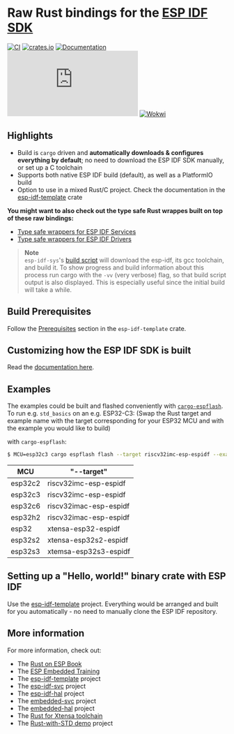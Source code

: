 # Raw Rust bindings for the [ESP IDF SDK](https://docs.espressif.com/projects/esp-idf/en/latest/esp32/)

[![CI](https://github.com/esp-rs/esp-idf-sys/actions/workflows/ci.yml/badge.svg)](https://github.com/esp-rs/esp-idf-sys/actions/workflows/ci.yml)
[![crates.io](https://img.shields.io/crates/v/esp-idf-sys.svg)](https://crates.io/crates/esp-idf-sys)
[![Documentation](https://img.shields.io/badge/docs-esp--rs-brightgreen)](https://esp-rs.github.io/esp-idf-sys/esp_idf_sys/index.html)
[![Matrix](https://img.shields.io/matrix/esp-rs:matrix.org?label=join%20matrix&color=BEC5C9&logo=matrix)](https://matrix.to/#/#esp-rs:matrix.org)
[![Wokwi](https://img.shields.io/endpoint?url=https%3A%2F%2Fwokwi.com%2Fbadge%2Fclick-to-simulate.json)](https://wokwi.com/projects/332188235906155092)

## Highlights

- Build is `cargo` driven and **automatically downloads & configures everything by default**; no need to download the ESP IDF SDK manually, or set up a C toolchain
- Supports both native ESP IDF build (default), as well as a PlatformIO build
- Option to use in a mixed Rust/C project. Check the documentation in the [esp-idf-template](https://github.com/esp-rs/esp-idf-template) crate

**You might want to also check out the type safe Rust wrappes built on top of these raw bindings:**
- [Type safe wrappers for ESP IDF Services](https://github.com/esp-rs/esp-idf-svc)
- [Type safe wrappers for ESP IDF Drivers](https://github.com/esp-rs/esp-idf-hal)

> **Note**  
> `esp-idf-sys`'s [build
> script](https://doc.rust-lang.org/cargo/reference/build-scripts.html) will download the
> esp-idf, its gcc toolchain, and build it. To show progress and build information about
> this process run cargo with the `-vv` (very verbose) flag, so that build script output
> is also displayed. This is especially useful since the initial build will take a while.

## Build Prerequisites

Follow the [Prerequisites](https://github.com/esp-rs/esp-idf-template#prerequisites) section in the `esp-idf-template` crate.

## Customizing how the ESP IDF SDK is built

Read the [documentation here](BUILD-OPTIONS.md).

## Examples

The examples could be built and flashed conveniently with [`cargo-espflash`](https://github.com/esp-rs/espflash/). To run e.g. `std_basics` on an e.g. ESP32-C3:
(Swap the Rust target and example name with the target corresponding for your ESP32 MCU and with the example you would like to build)

with `cargo-espflash`:
```sh
$ MCU=esp32c3 cargo espflash flash --target riscv32imc-esp-espidf --example std_basics --monitor
```

| MCU | "--target" |
| --- | ------ |
| esp32c2 | riscv32imc-esp-espidf |
| esp32c3| riscv32imc-esp-espidf |
| esp32c6| riscv32imac-esp-espidf |
| esp32h2 | riscv32imac-esp-espidf |
| esp32 | xtensa-esp32-espidf |
| esp32s2 | xtensa-esp32s2-espidf |
| esp32s3 | xtemsa-esp32s3-espidf |

## Setting up a "Hello, world!" binary crate with ESP IDF

Use the [esp-idf-template](https://github.com/esp-rs/esp-idf-template) project. Everything would be arranged and built for you automatically - no need to manually clone the ESP IDF repository.

## More information

For more information, check out:
- The [Rust on ESP Book](https://esp-rs.github.io/book/)
- The [ESP Embedded Training](https://github.com/esp-rs/espressif-trainings)
- The [esp-idf-template](https://github.com/esp-rs/esp-idf-template) project
- The [esp-idf-svc](https://github.com/esp-rs/esp-idf-svc) project
- The [esp-idf-hal](https://github.com/esp-rs/esp-idf-hal) project
- The [embedded-svc](https://github.com/esp-rs/embedded-svc) project
- The [embedded-hal](https://github.com/rust-embedded/embedded-hal) project
- The [Rust for Xtensa toolchain](https://github.com/esp-rs/rust-build)
- The [Rust-with-STD demo](https://github.com/ivmarkov/rust-esp32-std-demo) project
